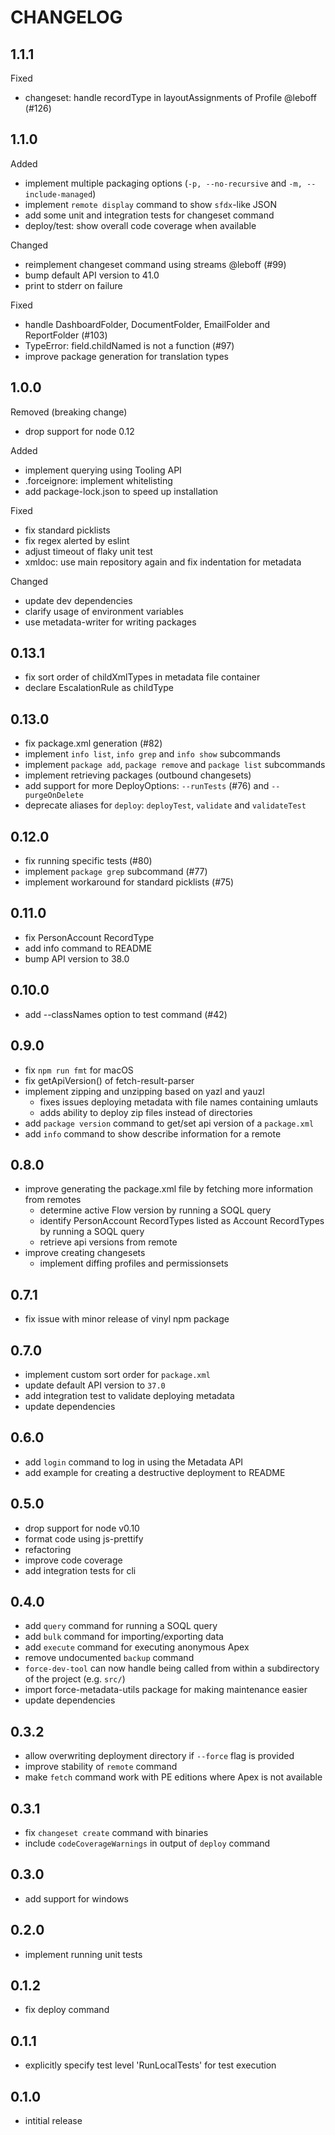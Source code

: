 # CHANGELOG

## 1.1.1
Fixed
 * changeset: handle recordType in layoutAssignments of Profile @leboff (#126)

## 1.1.0
Added
 * implement multiple packaging options (`-p, --no-recursive` and `-m, --include-managed`)
 * implement `remote display` command to show `sfdx`-like JSON
 * add some unit and integration tests for changeset command
 * deploy/test: show overall code coverage when available

Changed
 * reimplement changeset command using streams @leboff (#99)
 * bump default API version to 41.0
 * print to stderr on failure

Fixed
 * handle DashboardFolder, DocumentFolder, EmailFolder and ReportFolder (#103)
 * TypeError: field.childNamed is not a function (#97)
 * improve package generation for translation types

## 1.0.0
Removed (breaking change)
 * drop support for node 0.12

Added
 * implement querying using Tooling API
 * .forceignore: implement whitelisting
 * add package-lock.json to speed up installation

Fixed
 * fix standard picklists
 * fix regex alerted by eslint
 * adjust timeout of flaky unit test
 * xmldoc: use main repository again and fix indentation for metadata

Changed
 * update dev dependencies
 * clarify usage of environment variables
 * use metadata-writer for writing packages

## 0.13.1

 * fix sort order of childXmlTypes in metadata file container
 * declare EscalationRule as childType

## 0.13.0

 * fix package.xml generation (#82)
 * implement `info list`, `info grep` and `info show` subcommands
 * implement `package add`, `package remove` and `package list` subcommands
 * implement retrieving packages (outbound changesets)
 * add support for more DeployOptions: `--runTests` (#76) and `--purgeOnDelete`
 * deprecate aliases for `deploy`: `deployTest`, `validate` and `validateTest`

## 0.12.0

 * fix running specific tests (#80)
 * implement `package grep` subcommand (#77)
 * implement workaround for standard picklists (#75)

## 0.11.0

 * fix PersonAccount RecordType
 * add info command to README
 * bump API version to 38.0

## 0.10.0

 * add --classNames option to test command (#42)

## 0.9.0

 * fix `npm run fmt` for macOS
 * fix getApiVersion() of fetch-result-parser
 * implement zipping and unzipping based on yazl and yauzl
	* fixes issues deploying metadata with file names containing umlauts
	* adds ability to deploy zip files instead of directories
 * add `package version` command to get/set api version of a `package.xml`
 * add `info` command to show describe information for a remote

## 0.8.0

 * improve generating the package.xml file by fetching more information from remotes
	* determine active Flow version by running a SOQL query
	* identify PersonAccount RecordTypes listed as Account RecordTypes by running a SOQL query
	* retrieve api versions from remote
 * improve creating changesets
	* implement diffing profiles and permissionsets

## 0.7.1

 * fix issue with minor release of vinyl npm package

## 0.7.0

 * implement custom sort order for `package.xml`
 * update default API version to `37.0`
 * add integration test to validate deploying metadata
 * update dependencies

## 0.6.0

 * add `login` command to log in using the Metadata API
 * add example for creating a destructive deployment to README

## 0.5.0
 * drop support for node v0.10
 * format code using js-prettify
 * refactoring
 * improve code coverage
 * add integration tests for cli

## 0.4.0
 * add `query` command for running a SOQL query
 * add `bulk` command for importing/exporting data
 * add `execute` command for executing anonymous Apex
 * remove undocumented `backup` command
 * `force-dev-tool` can now handle being called from within a subdirectory of the project (e.g. `src/`)
 * import force-metadata-utils package for making maintenance easier
 * update dependencies

## 0.3.2
 * allow overwriting deployment directory if `--force` flag is provided
 * improve stability of `remote` command
 * make `fetch` command work with PE editions where Apex is not available

## 0.3.1
 * fix `changeset create` command with binaries
 * include `codeCoverageWarnings` in output of `deploy` command

## 0.3.0
 * add support for windows

## 0.2.0
 * implement running unit tests

## 0.1.2
 * fix deploy command

## 0.1.1
 * explicitly specify test level 'RunLocalTests' for test execution

## 0.1.0
 * intitial release
